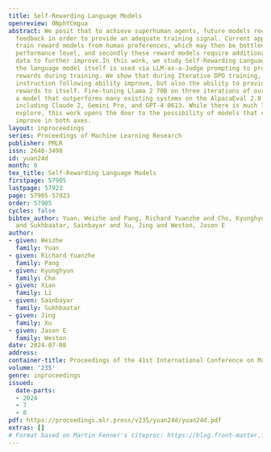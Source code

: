 ```yaml
---
title: Self-Rewarding Language Models
openreview: 0NphYCmgua
abstract: We posit that to achieve superhuman agents, future models require superhuman
  feedback in order to provide an adequate training signal. Current approaches commonly
  train reward models from human preferences, which may then be bottlenecked by human
  performance level, and secondly these reward models require additional human preferences
  data to further improve.In this work, we study Self-Rewarding Language Models, where
  the language model itself is used via LLM-as-a-Judge prompting to provide its own
  rewards during training. We show that during Iterative DPO training, not only does
  instruction following ability improve, but also the ability to provide high-quality
  rewards to itself. Fine-tuning Llama 2 70B on three iterations of our approach yields
  a model that outperforms many existing systems on the AlpacaEval 2.0 leaderboard,
  including Claude 2, Gemini Pro, and GPT-4 0613. While there is much left still to
  explore, this work opens the door to the possibility of models that can continually
  improve in both axes.
layout: inproceedings
series: Proceedings of Machine Learning Research
publisher: PMLR
issn: 2640-3498
id: yuan24d
month: 0
tex_title: Self-Rewarding Language Models
firstpage: 57905
lastpage: 57923
page: 57905-57923
order: 57905
cycles: false
bibtex_author: Yuan, Weizhe and Pang, Richard Yuanzhe and Cho, Kyunghyun and Li, Xian
  and Sukhbaatar, Sainbayar and Xu, Jing and Weston, Jason E
author:
- given: Weizhe
  family: Yuan
- given: Richard Yuanzhe
  family: Pang
- given: Kyunghyun
  family: Cho
- given: Xian
  family: Li
- given: Sainbayar
  family: Sukhbaatar
- given: Jing
  family: Xu
- given: Jason E
  family: Weston
date: 2024-07-08
address:
container-title: Proceedings of the 41st International Conference on Machine Learning
volume: '235'
genre: inproceedings
issued:
  date-parts:
  - 2024
  - 7
  - 8
pdf: https://proceedings.mlr.press/v235/yuan24d/yuan24d.pdf
extras: []
# Format based on Martin Fenner's citeproc: https://blog.front-matter.io/posts/citeproc-yaml-for-bibliographies/
---
```


